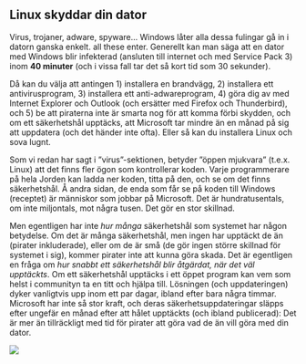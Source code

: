 ﻿<?php require("../../entete.php");?> <?php require("../../base.php");?> <?php require("../../fonctions.php");?>

<div id="corps">

<h2>Linux skyddar din dator</h2>

<p>Virus, trojaner, adware, spyware... Windows låter alla dessa fulingar gå in i datorn ganska enkelt. all these enter. Generellt kan man säga att en dator med Windows blir infekterad (ansluten till internet och med Service Pack 3) inom <b>40 minuter</b> (och i vissa fall tar det så kort tid som 30 sekunder).</p>

<p>Då kan du välja att antingen 1) installera en brandvägg, 2) installera ett antivirusprogram, 3) installera ett anti-adwareprogram, 4) göra dig av med Internet Explorer och Outlook (och ersätter med Firefox och Thunderbird), och 5) be att piraterna inte är smarta nog för att komma förbi skydden, och om ett säkerhetshål upptäcks, att Microsoft tar mindre än en månad på sig att uppdatera (och det händer inte ofta). Eller så kan du installera Linux och sova lugnt.</p>

<p>Som vi redan har sagt i ”virus”-sektionen, betyder ”öppen mjukvara” (t.e.x. Linux) att det finns fler ögon som kontrollerar koden. Varje programmerare på hela Jorden kan ladda ner koden, titta på den, och se om det finns säkerhetshål. Å andra sidan, de enda som får se på koden till Windows (receptet) är människor som jobbar på Microsoft. Det är hundratusentals, om inte miljontals, mot några tusen. Det gör en stor skillnad.</p>

<p>Men egentligen har inte <i>hur många</i> säkerhetshål som systemet har någon betydelse. Om det är många säkerhetshål, men ingen har upptäckt de än (pirater inkluderade), eller om de är små (de gör ingen större skillnad för systemet i sig), kommer pirater inte att kunna göra skada. Det är egentligen en fråga om <i>hur snabbt ett säkerhetshål blir åtgärdat, när det väl upptäckts</i>. Om ett säkerhetshål upptäcks i ett öppet program kan vem som helst i communityn ta en titt och hjälpa till. Lösningen (och uppdateringen) dyker vanligtvis upp inom ett par dagar, ibland efter bara några timmar. Microsoft har inte så stor kraft, och deras säkerhetsuppdateringar släpps efter ungefär en månad efter att hålet upptäckts (och ibland publicerad): Det är mer än tillräckligt med tid för pirater att göra vad de än vill göra med din dator.</p>


<img src="Images/security_thumb.png" />

</div>
</body>
</html>
